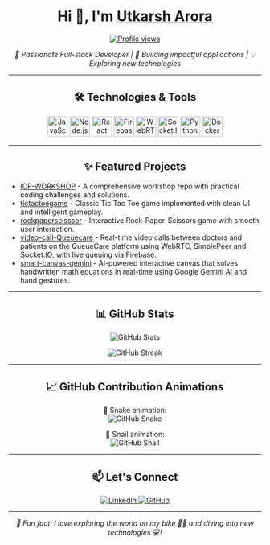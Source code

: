 <h1 align="center">Hi 👋, I'm <a href="https://github.com/Utkarsh5444" target="_blank">Utkarsh Arora</a></h1>
<p align="center">
  <a href="https://github.com/Utkarsh5444">
    <img src="https://komarev.com/ghpvc/?username=Utkarsh5444&style=flat-square&color=blue" alt="Profile views" />
  </a>
</p>
<p align="center">
  <em>🎯 Passionate Full-stack Developer | 🚀 Building impactful applications | 💡 Exploring new technologies</em>
</p>

---

<h2 align="center">🛠️ Technologies & Tools</h2>
<p align="center">
  <img src="https://cdn.jsdelivr.net/gh/devicons/devicon/icons/javascript/javascript-original.svg" alt="JavaScript" width="40" height="40"/>
  <img src="https://cdn.jsdelivr.net/gh/devicons/devicon/icons/nodejs/nodejs-original.svg" alt="Node.js" width="40" height="40"/>
  <img src="https://cdn.jsdelivr.net/gh/devicons/devicon/icons/react/react-original.svg" alt="React" width="40" height="40"/>
  <img src="https://cdn.jsdelivr.net/gh/devicons/devicon/icons/firebase/firebase-plain.svg" alt="Firebase" width="40" height="40"/>
  <img src="https://cdn.jsdelivr.net/gh/devicons/devicon/icons/webrtc/webrtc-original.svg" alt="WebRTC" width="40" height="40"/>
  <img src="https://cdn.jsdelivr.net/gh/devicons/devicon/icons/socketio/socketio-original.svg" alt="Socket.IO" width="40" height="40"/>
  <img src="https://cdn.jsdelivr.net/gh/devicons/devicon/icons/python/python-original.svg" alt="Python" width="40" height="40"/>
  <img src="https://cdn.jsdelivr.net/gh/devicons/devicon/icons/docker/docker-original.svg" alt="Docker" width="40" height="40"/>
</p>

---

<h2 align="center">✨ Featured Projects</h2>
<ul>
  <li><a href="https://github.com/Utkarsh5444/ICP-WORKSHOP" target="_blank">ICP-WORKSHOP</a> - A comprehensive workshop repo with practical coding challenges and solutions.</li>
  <li><a href="https://github.com/Utkarsh5444/tictactoegame" target="_blank">tictactoegame</a> - Classic Tic Tac Toe game implemented with clean UI and intelligent gameplay.</li>
  <li><a href="https://github.com/Utkarsh5444/rockpaperscisssor" target="_blank">rockpaperscisssor</a> - Interactive Rock-Paper-Scissors game with smooth user interaction.</li>
  <li><a href="https://github.com/Utkarsh5444/video-call-Queuecare" target="_blank">video-call-Queuecare</a> - Real-time video calls between doctors and patients on the QueueCare platform using WebRTC, SimplePeer and Socket.IO, with live queuing via Firebase.</li>
  <li><a href="https://github.com/Utkarsh5444/smart-canvas-gemini" target="_blank">smart-canvas-gemini</a> - AI-powered interactive canvas that solves handwritten math equations in real-time using Google Gemini AI and hand gestures.</li>
</ul>

---

<h2 align="center">📊 GitHub Stats</h2>
<p align="center">
  <img src="https://github-readme-stats.vercel.app/api?username=Utkarsh5444&show_icons=true&theme=dracula&hide_border=true" alt="GitHub Stats" />
</p>
<p align="center">
  <img src="https://github-readme-streak-stats.herokuapp.com/?user=Utkarsh5444&theme=dracula&hide_border=true" alt="GitHub Streak" />
</p>

---

<h2 align="center">📈 GitHub Contribution Animations</h2>

<p align="center">
  🐍 Snake animation:<br>
  <img src="https://github.com/Utkarsh5444/github-readme-snake.svg" alt="GitHub Snake" />
</p>

<p align="center">
  🐌 Snail animation:<br>
  <img src="https://github.com/Utkarsh5444/github-readme-snake.svg?slow=true" alt="GitHub Snail" />
</p>

---

<h2 align="center">📫 Let's Connect</h2>
<p align="center">
  <a href="https://www.linkedin.com/in/utkarsh-arora09" target="_blank">
    <img alt="LinkedIn" src="https://img.shields.io/badge/LinkedIn-0A66C2?style=for-the-badge&logo=linkedin&logoColor=white" />
  </a>
  <a href="https://github.com/Utkarsh5444" target="_blank">
    <img alt="GitHub" src="https://img.shields.io/badge/GitHub-333?style=for-the-badge&logo=github&logoColor=white" />
  </a>
</p>

---

<p align="center"><em>🌟 Fun fact: I love exploring the world on my bike 🚴‍♂️ and diving into new technologies 💻!</em></p>

